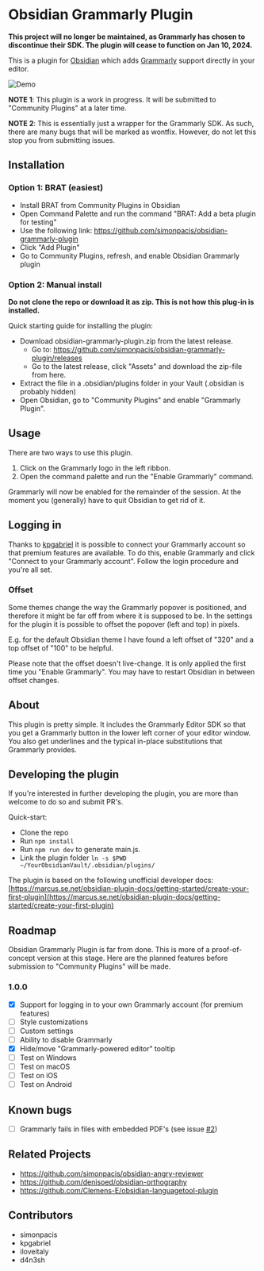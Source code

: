 # Obsidian Grammarly Plugin

**This project will no longer be maintained, as Grammarly has chosen to discontinue their SDK. The plugin will cease to function on Jan 10, 2024.**

This is a plugin for [Obsidian](https://obsidian.md) which adds [Grammarly](https://grammarly.com) support directly in your editor.

![Demo](https://user-images.githubusercontent.com/7118482/227655456-41008759-1a48-4e07-9211-a185b9a7b062.gif)

**NOTE 1**: This plugin is a work in progress.
It will be submitted to "Community Plugins" at a later time.

**NOTE 2**: This is essentially just a wrapper for the Grammarly SDK. As such, there are many bugs that will be marked as wontfix. However, do not let this stop you from submitting issues.

## Installation

### Option 1: BRAT (easiest)
- Install BRAT from Community Plugins in Obsidian
- Open Command Palette and run the command "BRAT: Add a beta plugin for testing"
- Use the following link: https://github.com/simonpacis/obsidian-grammarly-plugin
- Click "Add Plugin"
- Go to Community Plugins, refresh, and enable Obsidian Grammarly plugin

### Option 2: Manual install

**Do not clone the repo or download it as zip. This is not how this plug-in is installed.**

Quick starting guide for installing the plugin:
- Download obsidian-grammarly-plugin.zip from the latest release.
	- Go to: https://github.com/simonpacis/obsidian-grammarly-plugin/releases
	- Go to the latest release, click "Assets" and download the zip-file from here.
- Extract the file in a .obsidian/plugins folder in your Vault (.obsidian is probably hidden)
- Open Obsidian, go to "Community Plugins" and enable "Grammarly Plugin".

## Usage

There are two ways to use this plugin.

1. Click on the Grammarly logo in the left ribbon.
2. Open the command palette and run the "Enable Grammarly" command.

Grammarly will now be enabled for the remainder of the session.
At the moment you (generally) have to quit Obsidian to get rid of it.

## Logging in
Thanks to [kpgabriel](https://github.com/kpgabriel) it is possible to connect your Grammarly account so that premium features are available. To do this, enable Grammarly and click "Connect to your Grammarly account". Follow the login procedure and you're all set.

### Offset
Some themes change the way the Grammarly popover is positioned, and therefore it might be far off from where it is supposed to be. In the settings for the plugin it is possible to offset the popover (left and top) in pixels.

E.g. for the default Obsidian theme I have found a left offset of "320" and a top offset of "100" to be helpful.

Please note that the offset doesn't live-change. It is only applied the first time you "Enable Grammarly". You may have to restart Obsidian in between offset changes.

## About
This plugin is pretty simple.
It includes the Grammarly Editor SDK so that you get a Grammarly button in the lower left corner of your editor window.
You also get underlines and the typical in-place substitutions that Grammarly provides.

## Developing the plugin
If you're interested in further developing the plugin, you are more than welcome to do so and submit PR's.

Quick-start:

- Clone the repo
- Run ```npm install```
- Run ```npm run dev``` to generate main.js.
- Link the plugin folder `ln -s $PWD ~/YourObsidianVault/.obsidian/plugins/`

The plugin is based on the following unofficial developer docs: [https://marcus.se.net/obsidian-plugin-docs/getting-started/create-your-first-plugin](https://marcus.se.net/obsidian-plugin-docs/getting-started/create-your-first-plugin)

## Roadmap
Obsidian Grammarly Plugin is far from done.
This is more of a proof-of-concept version at this stage.
Here are the planned features before submission to "Community Plugins" will be made.

### 1.0.0
- [X] Support for logging in to your own Grammarly account (for premium features)
- [ ] Style customizations
- [ ] Custom settings
- [ ] Ability to disable Grammarly
- [X] Hide/move "Grammarly-powered editor" tooltip
- [ ] Test on Windows
- [ ] Test on macOS
- [ ] Test on iOS
- [ ] Test on Android

## Known bugs
- [ ] Grammarly fails in files with embedded PDF's (see issue [#2](https://github.com/simonpacis/obsidian-grammarly-plugin/issues/2))


## Related Projects
- https://github.com/simonpacis/obsidian-angry-reviewer
- https://github.com/denisoed/obsidian-orthography
- https://github.com/Clemens-E/obsidian-languagetool-plugin

## Contributors
- simonpacis
- kpgabriel
- iloveitaly
- d4n3sh

